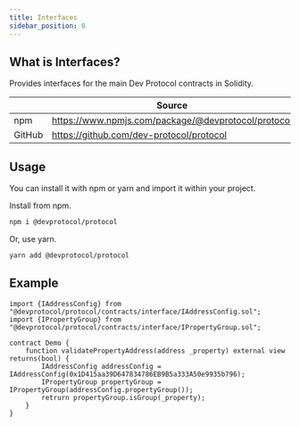 ```yaml
---
title: Interfaces
sidebar_position: 0
---
```


## What is Interfaces?

Provides interfaces for the main Dev Protocol contracts in Solidity.

|        | Source                                              |
| ------ | --------------------------------------------------- |
| npm    | https://www.npmjs.com/package/@devprotocol/protocol |
| GitHub | https://github.com/dev-protocol/protocol            |

## Usage

You can install it with npm or yarn and import it within your project.

Install from npm.

```bash
npm i @devprotocol/protocol
```

Or, use yarn.

```bash
yarn add @devprotocol/protocol
```

## Example

```solidity
import {IAddressConfig} from "@devprotocol/protocol/contracts/interface/IAddressConfig.sol";
import {IPropertyGroup} from "@devprotocol/protocol/contracts/interface/IPropertyGroup.sol";

contract Demo {
	function validatePropertyAddress(address _property) external view returns(bool) {
		IAddressConfig addressConfig = IAddressConfig(0x1D415aa39D647834786EB9B5a333A50e9935b796);
		IPropertyGroup propertyGroup = IPropertyGroup(addressConfig.propertyGroup());
		retrurn propertyGroup.isGroup(_property);
	}
}
```
